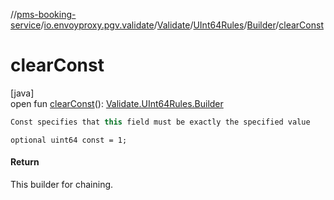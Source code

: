 //[pms-booking-service](../../../../../index.md)/[io.envoyproxy.pgv.validate](../../../index.md)/[Validate](../../index.md)/[UInt64Rules](../index.md)/[Builder](index.md)/[clearConst](clear-const.md)

# clearConst

[java]\
open fun [clearConst](clear-const.md)(): [Validate.UInt64Rules.Builder](index.md)

```kotlin
Const specifies that this field must be exactly the specified value

```
`optional uint64 const = 1;`

#### Return

This builder for chaining.